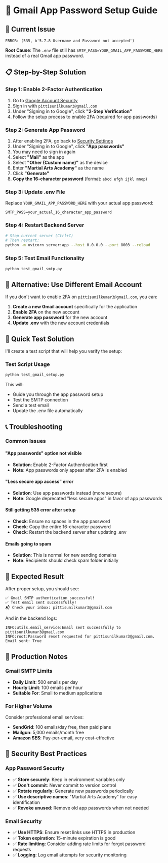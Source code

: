 # 🔑 Gmail App Password Setup Guide

## 🚨 Current Issue
```
ERROR: (535, b'5.7.8 Username and Password not accepted')
```

**Root Cause**: The `.env` file still has `SMTP_PASS=YOUR_GMAIL_APP_PASSWORD_HERE` instead of a real Gmail app password.

## 📋 Step-by-Step Solution

### Step 1: Enable 2-Factor Authentication
1. Go to [Google Account Security](https://myaccount.google.com/security)
2. Sign in with `pittisunilkumar3@gmail.com`
3. Under "Signing in to Google", click **"2-Step Verification"**
4. Follow the setup process to enable 2FA (required for app passwords)

### Step 2: Generate App Password
1. After enabling 2FA, go back to [Security Settings](https://myaccount.google.com/security)
2. Under "Signing in to Google", click **"App passwords"**
3. You may need to sign in again
4. Select **"Mail"** as the app
5. Select **"Other (Custom name)"** as the device
6. Enter **"Martial Arts Academy"** as the name
7. Click **"Generate"**
8. **Copy the 16-character password** (format: `abcd efgh ijkl mnop`)

### Step 3: Update .env File
Replace `YOUR_GMAIL_APP_PASSWORD_HERE` with your actual app password:

```env
SMTP_PASS=your_actual_16_character_app_password
```

### Step 4: Restart Backend Server
```bash
# Stop current server (Ctrl+C)
# Then restart:
python -m uvicorn server:app --host 0.0.0.0 --port 8003 --reload
```

### Step 5: Test Email Functionality
```bash
python test_gmail_smtp.py
```

## 🔧 Alternative: Use Different Email Account

If you don't want to enable 2FA on `pittisunilkumar3@gmail.com`, you can:

1. **Create a new Gmail account** specifically for the application
2. **Enable 2FA** on the new account
3. **Generate app password** for the new account
4. **Update .env** with the new account credentials

## 🧪 Quick Test Solution

I'll create a test script that will help you verify the setup:

### Test Script Usage
```bash
python test_gmail_setup.py
```

This will:
- Guide you through the app password setup
- Test the SMTP connection
- Send a test email
- Update the .env file automatically

## 📞 Troubleshooting

### Common Issues

#### "App passwords" option not visible
- **Solution**: Enable 2-Factor Authentication first
- **Note**: App passwords only appear after 2FA is enabled

#### "Less secure app access" error
- **Solution**: Use app passwords instead (more secure)
- **Note**: Google deprecated "less secure apps" in favor of app passwords

#### Still getting 535 error after setup
- **Check**: Ensure no spaces in the app password
- **Check**: Copy the entire 16-character password
- **Check**: Restart the backend server after updating .env

#### Emails going to spam
- **Solution**: This is normal for new sending domains
- **Note**: Recipients should check spam folder initially

## 🎯 Expected Result

After proper setup, you should see:
```
✅ Gmail SMTP authentication successful!
✅ Test email sent successfully!
📬 Check your inbox: pittisunilkumar3@gmail.com
```

And in the backend logs:
```
INFO:utils.email_service:Email sent successfully to pittisunilkumar3@gmail.com
INFO:root:Password reset requested for pittisunilkumar3@gmail.com. Email sent: True
```

## 🚀 Production Notes

### Gmail SMTP Limits
- **Daily Limit**: 500 emails per day
- **Hourly Limit**: 100 emails per hour
- **Suitable For**: Small to medium applications

### For Higher Volume
Consider professional email services:
- **SendGrid**: 100 emails/day free, then paid plans
- **Mailgun**: 5,000 emails/month free
- **Amazon SES**: Pay-per-email, very cost-effective

## 📧 Security Best Practices

### App Password Security
- ✅ **Store securely**: Keep in environment variables only
- ✅ **Don't commit**: Never commit to version control
- ✅ **Rotate regularly**: Generate new passwords periodically
- ✅ **Use descriptive names**: "Martial Arts Academy" for easy identification
- ✅ **Revoke unused**: Remove old app passwords when not needed

### Email Security
- ✅ **Use HTTPS**: Ensure reset links use HTTPS in production
- ✅ **Token expiration**: 15-minute expiration is good
- ✅ **Rate limiting**: Consider adding rate limits for forgot password requests
- ✅ **Logging**: Log email attempts for security monitoring
